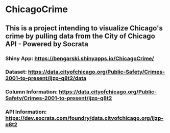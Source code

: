 # ChicagoCrime

## This is a project intending to visualize Chicago's crime by pulling data from the City of Chicago API - Powered by Socrata

### Shiny App: https://bengarski.shinyapps.io/ChicagoCrime/
### Dataset: https://data.cityofchicago.org/Public-Safety/Crimes-2001-to-present/ijzp-q8t2/data
### Column Information: https://data.cityofchicago.org/Public-Safety/Crimes-2001-to-present/ijzp-q8t2
### API Information: https://dev.socrata.com/foundry/data.cityofchicago.org/ijzp-q8t2

